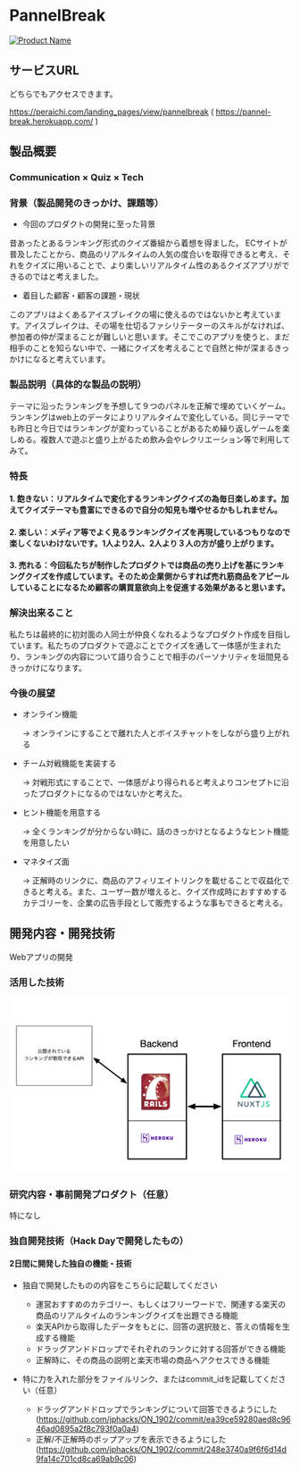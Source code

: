 # PannelBreak

[![Product Name](https://raw.githubusercontent.com/jphacks/ON_1902/master/frontend/static/main_logo.png)](https://www.youtube.com/watch?v=7iPxiSXJMhE&app=desktop)

## サービスURL
どちらでもアクセスできます。

https://peraichi.com/landing_pages/view/pannelbreak
( https://pannel-break.herokuapp.com/ )

## 製品概要
### Communication × Quiz × Tech

### 背景（製品開発のきっかけ、課題等）
- 今回のプロダクトの開発に至った背景

昔あったとあるランキング形式のクイズ番組から着想を得ました。
ECサイトが普及したことから、商品のリアルタイムの人気の度合いを取得できると考え、それをクイズに用いることで、より楽しいリアルタイム性のあるクイズアプリができるのではと考えました。

- 着目した顧客・顧客の課題・現状

このアプリはよくあるアイスブレイクの場に使えるのではないかと考えています。アイスブレイクは、その場を仕切るファシリテーターのスキルがなければ、参加者の仲が深まることが難しいと思います。そこでこのアプリを使うと、まだ相手のことを知らない中で、一緒にクイズを考えることで自然と仲が深まるきっかけになると考えています。

### 製品説明（具体的な製品の説明）
テーマに沿ったランキングを予想して９つのパネルを正解で埋めていくゲーム。ランキングはweb上のデータによりリアルタイムで変化している。同じテーマでも昨日と今日ではランキングが変わっていることがあるため繰り返しゲームを楽しめる。複数人で遊ぶと盛り上がるため飲み会やレクリエーション等で利用してみて。
### 特長

#### 1. 飽きない：リアルタイムで変化するランキングクイズの為毎日楽しめます。加えてクイズテーマも豊富にできるので自分の知見も増やせるかもしれません。

#### 2. 楽しい：メディア等でよく見るランキングクイズを再現しているつもりなので楽しくないわけないです。1人より2人、2人より３人の方が盛り上がります。

#### 3. 売れる：今回私たちが制作したプロダクトでは商品の売り上げを基にランキングクイズを作成しています。そのため企業側からすれば売れ筋商品をアピールしていることになるため顧客の購買意欲向上を促進する効果があると思います。

### 解決出来ること
私たちは最終的に初対面の人同士が仲良くなれるようなプロダクト作成を目指しています。私たちのプロダクトで遊ぶことでクイズを通して一体感が生まれたり、ランキングの内容について語り合うことで相手のパーソナリティを垣間見るきっかけになります。

### 今後の展望
- オンライン機能

    → オンラインにすることで離れた人とボイスチャットをしながら盛り上がれる

- チーム対戦機能を実装する
    
    → 対戦形式にすることで、一体感がより得られると考えよりコンセプトに沿ったプロダクトになるのではないかと考えた。

- ヒント機能を用意する

    → 全くランキングが分からない時に、話のきっかけとなるようなヒント機能を用意したい

- マネタイズ面

    → 正解時のリンクに、商品のアフィリエイトリンクを載せることで収益化できると考える。また、ユーザー数が増えると、クイズ作成時におすすめするカテゴリーを、企業の広告手段として販売するような事もできると考える。


## 開発内容・開発技術
Webアプリの開発

### 活用した技術
![技術構成図](./tech_stracture.png)

### 研究内容・事前開発プロダクト（任意）
特になし


### 独自開発技術（Hack Dayで開発したもの）
#### 2日間に開発した独自の機能・技術
* 独自で開発したものの内容をこちらに記載してください

    - 運営おすすめのカテゴリー、もしくはフリーワードで、関連する楽天の商品のリアルタイムのランキングクイズを出題できる機能
    - 楽天APIから取得したデータをもとに、回答の選択肢と、答えの情報を生成する機能
    - ドラッグアンドドロップでそれぞれのランクに対する回答ができる機能
    - 正解時に、その商品の説明と楽天市場の商品へアクセスできる機能

* 特に力を入れた部分をファイルリンク、またはcommit_idを記載してください（任意）

    - ドラッグアンドドロップでランキングについて回答できるようにした (https://github.com/jphacks/ON_1902/commit/ea39ce59280aed8c9646ad0895a2f8c793f0a0a4)
    - 正解/不正解時のポップアップを表示できるようにした(https://github.com/jphacks/ON_1902/commit/248e3740a9f6f6d14d9fa14c701cd8ca69ab9c06)
